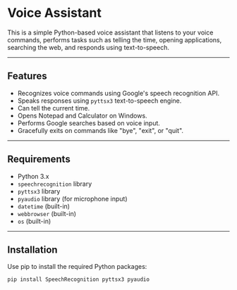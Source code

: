 # Voice Assistant

This is a simple Python-based voice assistant that listens to your voice commands, performs tasks such as telling the time, opening applications, searching the web, and responds using text-to-speech.

---

## Features

- Recognizes voice commands using Google's speech recognition API.
- Speaks responses using `pyttsx3` text-to-speech engine.
- Can tell the current time.
- Opens Notepad and Calculator on Windows.
- Performs Google searches based on voice input.
- Gracefully exits on commands like "bye", "exit", or "quit".

---

## Requirements

- Python 3.x
- `speechrecognition` library
- `pyttsx3` library
- `pyaudio` library (for microphone input)
- `datetime` (built-in)
- `webbrowser` (built-in)
- `os` (built-in)

---

## Installation

Use pip to install the required Python packages:

```bash
pip install SpeechRecognition pyttsx3 pyaudio
